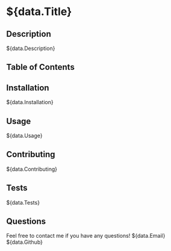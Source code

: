 # ${data.Title}

## Description 
${data.Description}

## Table of Contents

## Installation
${data.Installation}

## Usage
${data.Usage}

## Contributing 
${data.Contributing}

## Tests
${data.Tests}

## Questions
Feel free to contact me if you have any questions!
${data.Email}
${data.Github}

